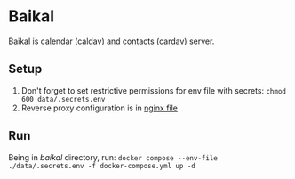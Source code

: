 # Baikal

Baikal is calendar (caldav) and contacts (cardav) server.

## Setup

1. Don't forget to set restrictive permissions for env file with secrets: `chmod 600 data/.secrets.env`
2. Reverse proxy configuration is in [nginx file](/nginx/config/conf.d/baikal.mydomain.com.conf)

## Run

Being in *baikal* directory, run:
`docker compose --env-file ./data/.secrets.env -f docker-compose.yml up -d`
